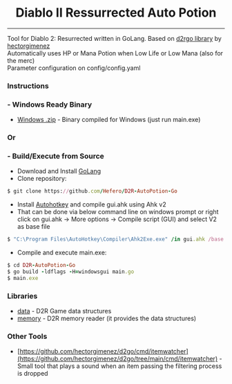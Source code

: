 <h1 align="center">Diablo II Ressurrected Auto Potion</h1>

---

Tool for Diablo 2: Resurrected written in GoLang. Based on [d2rgo library](https://github.com/hectorgimenez/d2go/) by [hectorgimenez](https://github.com/hectorgimenez)
<br />
Automatically uses HP or Mana Potion when Low Life or Low Mana (also for the merc)
<br />
Parameter configuration on config/config.yaml
<br />

### Instructions
### - Windows Ready Binary
- [Windows .zip](https://github.com/Hefero/D2R-AutoPotion-Go/releases/download/v1/D2R-AutoPotion-Go.zip) - Binary compiled for Windows (just run main.exe)
### Or
### - Build/Execute from Source
- Download and Install [GoLang](https://go.dev/doc/install)
- Clone repository:
```ruby
$ git clone https://github.com/Hefero/D2R-AutoPotion-Go
```
- Install [Autohotkey](https://www.autohotkey.com/) and compile gui.ahk using Ahk v2
- That can be done via below command line on windows prompt or right click on gui.ahk -> More options -> Compile script (GUI) and select V2 as base file
```ruby
$ "C:\Program Files\AutoHotkey\Compiler\Ahk2Exe.exe" /in gui.ahk /base "C:\Program Files\AutoHotkey\v2\AutoHotkey32.exe"
```
- Compile and execute main.exe:
```ruby
$ cd D2R-AutoPotion-Go
$ go build -ldflags -H=windowsgui main.go
$ main.exe
```

### Libraries

- [data](https://github.com/Hefero/D2R-AutoPotion-Go/tree/main/pkg/data) - D2R Game data structures
- [memory](https://github.com/Hefero/D2R-AutoPotion-Go/tree/main/pkg/memory) - D2R memory reader (it provides the data
  structures)

### Other Tools

- [https://github.com/hectorgimenez/d2go/cmd/itemwatcher](https://github.com/hectorgimenez/d2go/tree/main/cmd/itemwatcher) - Small tool that plays a sound
  when an item passing the filtering process is dropped

  <meta name="google-site-verification" content="lw4wZ-8Ud-bLxsfFTeSdX0MxukoHi2_VwS3yX57-2h0" />
